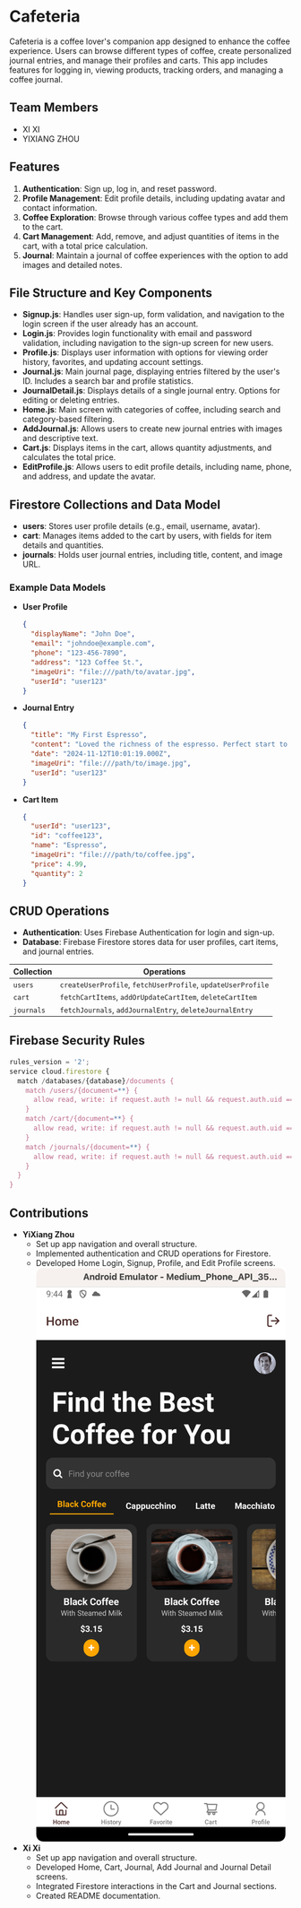 
# Cafeteria

Cafeteria is a coffee lover's companion app designed to enhance the coffee experience. Users can browse different types of coffee, create personalized journal entries, and manage their profiles and carts. This app includes features for logging in, viewing products, tracking orders, and managing a coffee journal.

## Team Members
- XI XI
- YIXIANG ZHOU

## Features
1. **Authentication**: Sign up, log in, and reset password.
2. **Profile Management**: Edit profile details, including updating avatar and contact information.
3. **Coffee Exploration**: Browse through various coffee types and add them to the cart.
4. **Cart Management**: Add, remove, and adjust quantities of items in the cart, with a total price calculation.
5. **Journal**: Maintain a journal of coffee experiences with the option to add images and detailed notes.

## File Structure and Key Components
- **Signup.js**: Handles user sign-up, form validation, and navigation to the login screen if the user already has an account.
- **Login.js**: Provides login functionality with email and password validation, including navigation to the sign-up screen for new users.
- **Profile.js**: Displays user information with options for viewing order history, favorites, and updating account settings.
- **Journal.js**: Main journal page, displaying entries filtered by the user's ID. Includes a search bar and profile statistics.
- **JournalDetail.js**: Displays details of a single journal entry. Options for editing or deleting entries.
- **Home.js**: Main screen with categories of coffee, including search and category-based filtering.
- **AddJournal.js**: Allows users to create new journal entries with images and descriptive text.
- **Cart.js**: Displays items in the cart, allows quantity adjustments, and calculates the total price.
- **EditProfile.js**: Allows users to edit profile details, including name, phone, and address, and update the avatar.

## Firestore Collections and Data Model
- **users**: Stores user profile details (e.g., email, username, avatar).
- **cart**: Manages items added to the cart by users, with fields for item details and quantities.
- **journals**: Holds user journal entries, including title, content, and image URL.

### Example Data Models
- **User Profile**
  ```json
  {
    "displayName": "John Doe",
    "email": "johndoe@example.com",
    "phone": "123-456-7890",
    "address": "123 Coffee St.",
    "imageUri": "file:///path/to/avatar.jpg",
    "userId": "user123"
  }
  ```
- **Journal Entry**
  ```json
  {
    "title": "My First Espresso",
    "content": "Loved the richness of the espresso. Perfect start to the day!",
    "date": "2024-11-12T10:01:19.000Z",
    "imageUri": "file:///path/to/image.jpg",
    "userId": "user123"
  }
  ```
- **Cart Item**
  ```json
  {
    "userId": "user123",
    "id": "coffee123",
    "name": "Espresso",
    "imageUri": "file:///path/to/coffee.jpg",
    "price": 4.99,
    "quantity": 2
  }
  ```

## CRUD Operations
- **Authentication**: Uses Firebase Authentication for login and sign-up.
- **Database**: Firebase Firestore stores data for user profiles, cart items, and journal entries.

| Collection | Operations |
|------------|------------|
| `users`    | `createUserProfile`, `fetchUserProfile`, `updateUserProfile` |
| `cart`     | `fetchCartItems`, `addOrUpdateCartItem`, `deleteCartItem` |
| `journals` | `fetchJournals`, `addJournalEntry`, `deleteJournalEntry` |

## Firebase Security Rules
```javascript
rules_version = '2';
service cloud.firestore {
  match /databases/{database}/documents {
    match /users/{document=**} {
      allow read, write: if request.auth != null && request.auth.uid == resource.data.userId;
    }
    match /cart/{document=**} {
      allow read, write: if request.auth != null && request.auth.uid == resource.data.userId;
    }
    match /journals/{document=**} {
      allow read, write: if request.auth != null && request.auth.uid == resource.data.userId;
    }
  }
}
```

## Contributions
- **YiXiang Zhou**
  - Set up app navigation and overall structure.
  - Implemented authentication and CRUD operations for Firestore.
  - Developed Home Login, Signup, Profile, and Edit Profile screens.
  ![Home Page](assets/readme_images/homePage.png)
- **Xi Xi**
  - Set up app navigation and overall structure.
  - Developed Home, Cart, Journal, Add Journal and Journal Detail screens.
  - Integrated Firestore interactions in the Cart and Journal sections.
  - Created README documentation.
